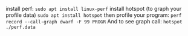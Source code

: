 
install perf:
`sudo apt install linux-perf`
install hotspot (to graph your profile data)
`sudo apt install hotspot`
then profile your program:
`perf record --call-graph dwarf -F 99 PROGR`
And to see graph call:
`hotspot ./perf.data`
